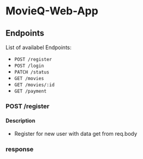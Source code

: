 # MovieQ-Web-App

## Endpoints

List of availabel Endpoints:
- `POST /register`
- `POST /login`
- `PATCH /status`
- `GET /movies`
- `GET /movies/:id`
- `GET /payment`

### POST /register
#### Description
- Register for new user with data get from req.body

### response